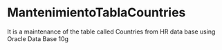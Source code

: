 # MantenimientoTablaCountries
It is a maintenance of the table called Countries from HR data base using Oracle Data Base 10g

